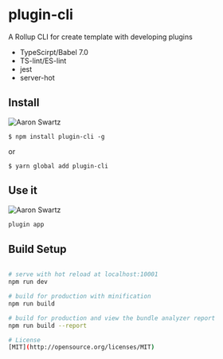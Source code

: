 # plugin-cli

A Rollup CLI for create template with developing plugins

* TypeScirpt/Babel 7.0
* TS-lint/ES-lint
* jest
* server-hot



## Install
![Aaron Swartz](https://t1.picb.cc/uploads/2018/12/22/JDCw3G.jpg)  

`$ npm install plugin-cli -g`  

or  

`$ yarn global add plugin-cli`

## Use it
![Aaron Swartz](https://t1.picb.cc/uploads/2018/12/22/JDC8Rr.gif)  
``` bash
plugin app
```

## Build Setup

``` bash

# serve with hot reload at localhost:10001
npm run dev

# build for production with minification
npm run build

# build for production and view the bundle analyzer report
npm run build --report

# License
[MIT](http://opensource.org/licenses/MIT)

